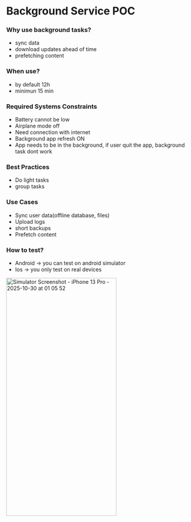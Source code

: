# Background Service POC
### Why use background tasks?
- sync data
- download updates ahead of time
- prefetching content

### When use?
- by default 12h
- minimun 15 min

### Required Systems Constraints
- Battery cannot be low
- Airplane mode off
- Need connection with internet
- Background app refresh ON
- App needs to be in the background, if user quit the app, background task dont work

### Best Practices
- Do light tasks
- group tasks

### Use Cases
- Sync user data(offline database, files)
- Upload logs
- short backups
- Prefetch content

### How to test?
- Android -> you can test on android simulator
- Ios -> you only test on real devices

<img width="293" height="633" alt="Simulator Screenshot - iPhone 13 Pro - 2025-10-30 at 01 05 52" src="https://github.com/user-attachments/assets/55ca5249-3590-4e97-a3da-681b4b70445c" />


